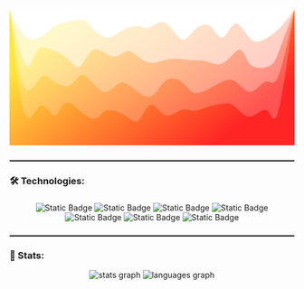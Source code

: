 
<div style="width: 100%;">
    <img src="logos/gr.svg">
</div>

###
<hr style="border:1px solid dimgrey">
<h3 align="left">🛠 Technologies:</h3>

###

<div align="center">

![Static Badge](https://img.shields.io/badge/python-090909?style=for-the-badge&logo=python)
![Static Badge](https://img.shields.io/badge/lua-090909?style=for-the-badge&logo=lua)
![Static Badge](https://img.shields.io/badge/csharp-090909?style=for-the-badge&logo=csharp)
![Static Badge](https://img.shields.io/badge/typescript-090909?style=for-the-badge&logo=typescript)
![Static Badge](https://img.shields.io/badge/javascript-090909?style=for-the-badge&logo=javascript)
![Static Badge](https://img.shields.io/badge/mysql-090909?style=for-the-badge&logo=mysql)
![Static Badge](https://img.shields.io/badge/sqlite-090909?style=for-the-badge&logo=sqlite)


</div>

###
<hr style="border:1px solid dimgrey">

<h3 align="left">💾 Stats:</h3>
<div align="center">
  <img src="https://github-readme-stats.vercel.app/api?username=byBenPuls&hide_title=false&hide_rank=false&show_icons=true&include_all_commits=true&count_private=true&disable_animations=false&theme=dracula&locale=en&hide_border=false&order=1" height="150" alt="stats graph"  />
  <img src="https://github-readme-stats.vercel.app/api/top-langs?username=byBenPuls&locale=en&hide_title=false&layout=compact&card_width=320&langs_count=5&theme=dracula&hide_border=false&order=2" height="150" alt="languages graph"  />
</div>

###